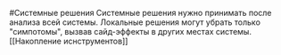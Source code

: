 []()#Системные решения
Системные решения нужно принимать после анализа всей системы. 
Локальные решения могут убрать только "симпотомы", вызвав сайд-эффекты в других местах системы.
[[Накопление иснструментов]]